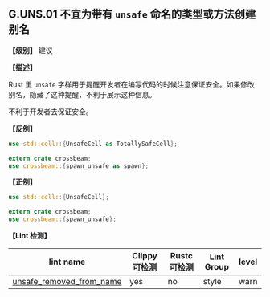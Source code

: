## G.UNS.01  不宜为带有 `unsafe` 命名的类型或方法创建别名

**【级别】** 建议

**【描述】**

 Rust 里  `unsafe` 字样用于提醒开发者在编写代码的时候注意保证安全。如果修改别名，隐藏了这种提醒，不利于展示这种信息。

不利于开发者去保证安全。

**【反例】**

```rust
use std::cell::{UnsafeCell as TotallySafeCell};

extern crate crossbeam;
use crossbeam::{spawn_unsafe as spawn};
```

**【正例】**

```rust
use std::cell::{UnsafeCell};

extern crate crossbeam;
use crossbeam::{spawn_unsafe};
```

**【Lint 检测】**

| lint name                                                    | Clippy 可检测 | Rustc 可检测 | Lint Group | level |
| ------------------------------------------------------------ | ------------- | ------------ | ---------- | ----- |
| [unsafe_removed_from_name](https://rust-lang.github.io/rust-clippy/master/#unsafe_removed_from_name) | yes           | no           | style      | warn  |
